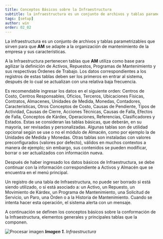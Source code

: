 ```yaml
---
title: Conceptos Básicos sobre la Infraestructura
subtitle: la infraestructura es un conjunto de archivos y tablas parametrizables que sirven para que AM sea adecuado para la organización de mantenimiento de la empresa y sus características.
tags: [setup]
author: win
order: 02_02
---
```

La infraestructura es un conjunto de archivos y tablas parametrizables que sirven para que **AM** se adapte a la organización de mantenimiento de la empresa y sus características.

A la Infraestructura pertenecen tablas que **AM** utiliza como base para agilizar la definición de Activos, Repuestos, Programas de Mantenimiento y sus respectivas Órdenes de Trabajo. Los datos correspondientes a los registros de estas tablas deben ser los primeros en entrar al sistema, después de lo cual se actualizan con una relativa baja frecuencia.

Es recomendable ingresar los datos en el siguiente orden: Centros de Costo, Centros Responsables, Oficios, Terceros, Ubicaciones Físicas, Contratos, Almacenes, Unidades de Medida, Monedas, Contadores, Características, Otros Conceptos de Costo, Causas de Pendiente, Tipos de Actividad, Causas de Cierre, Acciones Técnicas, Causas de Falla, Efectos de Falla, Conceptos de Kárdex, Operaciones, Referencias, Clasificadores y Estados. Estas se consideran las tablas básicas, que deberán, en su mayoría, ser revisadas y personalizadas. Algunas tablas son de utilidad opcional según se use o no el módulo de Almacén, como por ejemplo la de Unidades de Medida y Monedas. Otras tablas son instaladas con valores preconfigurados (valores por defecto), válidos en muchos contextos a manera de ejemplo; sin embargo, sus contenidos se pueden modificar, borrar o ser actualizados con información nueva.

Después de haber ingresado los datos básicos de Infraestructura, se debe continuar con la información correspondiente a Activos y Almacén que se encuentra en el menú principal.

Un registro de una tabla de Infraestructura, no puede ser borrado si está siendo utilizado, o si está asociado a: un Activo, un Repuesto, un Movimiento de Kárdex, un Programa de Mantenimiento, una Solicitud de Servicio, un Paro, una Órden o a la Historia de Mantenimiento. Cuando se intenta hacer esta operación, el sistema alerta con un mensaje.

A continuación se definen los conceptos básicos sobre la conformación de la Infraestructura, elementos generales y principales tablas que la componen.

![Procesar imagen](https://ayuda.winsoftware.com.co/assets/images/cap02/chp02_img01.png)
_**Imagen 1.** Infraestructura_







